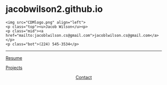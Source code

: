 # jacobwilson2.github.io
    <img src="CDMlogo.png" align="left">
    <p class="top"><u>Jacob Wilson</u><p>
    <p class="mid"><a href="mailto:jacoblwilson.cs@gmail.com">jacoblwilson.cs@gmail.com</a></p>
    <p class="bot">(224) 545-3534</p>
<hr>
    <p class="body"><a href="resume.html">Resume<a/></p>
    <p class="body"><a href="projects.html">Projects</a></p>
    <p class="body"><center><a href="Contact.html">Contact</a></center></p>

